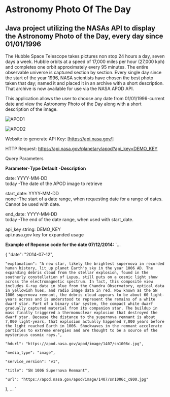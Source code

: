 # Astronomy Photo Of The Day 

## Java project utilizing the NASAs API to display the Astronomy Photo of the Day, every day since 01/01/1996

The Hubble Space Telescope takes pictures non stop 24 hours a day, seven days a week. Hubble orbits at a speed of 17,000 miles per hour (27,000 kph) and completes one orbit approximately every 95 minutes. The entire observable universe is captured section by section. Every single day since the start of the year 1996, NASA scientists have chosen the best photo taken that day; named it and placed it in an archive with a short description. That archive is now available for use via the NASA APOD API. 

This application allows the user to choose any date  from 01/01/1996-current date and view the Astronomy Photo of the Day along with a short description of the image. 

![APOD1](https://github.com/RahelSasson/APOD_NASA_API/assets/96672758/ea7f3ad8-8d2a-4d8d-b376-165689126b22)

![APOD2](https://github.com/RahelSasson/APOD_NASA_API/assets/96672758/464878aa-3f12-462d-9a4a-589d9685ca75)


Website to generate API Key: [https://api.nasa.gov/]

HTTP Request: https://api.nasa.gov/planetary/apod?api_key=DEMO_KEY


Query Parameters

**Parameter**-**Type	Default**	-**Description**

date:
YYYY-MM-DD	   
today -The date of the APOD image to retrieve


start_date:
YYYY-MM-DD	   
none	-The start of a date range, when requesting date for a range of dates. Cannot be used with date.


end_date:
YYYY-MM-DD	   
today -The end of the date range, when used with start_date.


api_key	string:
DEMO_KEY	  
api.nasa.gov key for expanded usage


**Example of Reponse code for the date 07/12/2014:**
`...

  {
    "date": "2014-07-12",
    
    "explanation": "A new star, likely the brightest supernova in recorded human history, lit up planet Earth's sky in the year 1006 AD. The expanding debris cloud from the stellar explosion, found in the southerly constellation of Lupus, still puts on a cosmic light show across the electromagnetic spectrum. In fact, this composite view includes X-ray data in blue from the Chandra Observatory, optical data in yellowish hues, and radio image data in red. Now known as the SN 1006 supernova remnant, the debris cloud appears to be about 60 light-years across and is understood to represent the remains of a white dwarf star. Part of a binary star system, the compact white dwarf gradually captured material from its companion star. The buildup in mass finally triggered a thermonuclear explosion that destroyed the dwarf star. Because the distance to the supernova remnant is about 7,000 light-years, that explosion actually happened 7,000 years before the light reached Earth in 1006. Shockwaves in the remnant accelerate particles to extreme energies and are thought to be a source of the mysterious cosmic rays.",
    
    "hdurl": "https://apod.nasa.gov/apod/image/1407/sn1006c.jpg",
    
    "media_type": "image",
    
    "service_version": "v1",
    
    "title": "SN 1006 Supernova Remnant",
    
    "url": "https://apod.nasa.gov/apod/image/1407/sn1006c_c800.jpg"
  },
...
`
